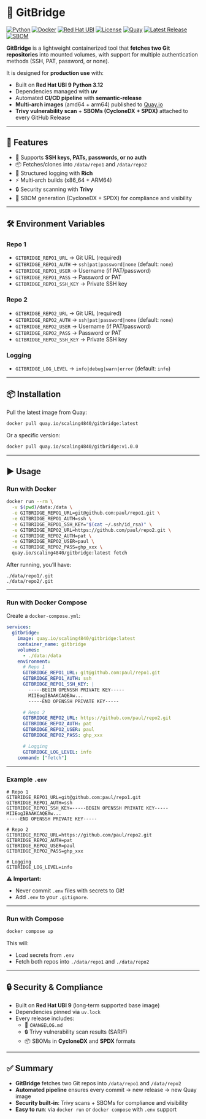 # 📖 GitBridge

[![Python](https://img.shields.io/badge/Python-3.12-blue?logo=python)](https://www.python.org/downloads/release/python-3120/)
[![Docker](https://img.shields.io/badge/Docker-Container-blue?logo=docker)](https://www.docker.com/)
[![Red Hat UBI](https://img.shields.io/badge/Red_Hat_UBI-9-red?logo=redhat)](https://www.redhat.com/en/technologies/containers/ubi)
[![License](https://img.shields.io/github/license/Paul1404/GitBridge?logo=github)](./LICENSE)
[![Quay](https://img.shields.io/badge/Quay.io-GitBridge-blue?logo=redhat)](https://quay.io/repository/scaling4840/gitbridge)
[![Latest Release](https://img.shields.io/github/v/release/Paul1404/GitBridge?logo=github)](https://github.com/Paul1404/GitBridge/releases)
[![SBOM](https://img.shields.io/badge/SBOM-Available-success?logo=dependabot)](https://github.com/Paul1404/GitBridge/releases/latest)

**GitBridge** is a lightweight containerized tool that **fetches two Git repositories** into mounted volumes, with support for multiple authentication methods (SSH, PAT, password, or none).  

It is designed for **production use** with:  
- Built on **Red Hat UBI 9 Python 3.12**  
- Dependencies managed with **uv**  
- Automated **CI/CD pipeline** with **semantic‑release**  
- **Multi‑arch images** (amd64 + arm64) published to [Quay.io](https://quay.io/repository/scaling4840/gitbridge)  
- **Trivy vulnerability scan** + **SBOMs (CycloneDX + SPDX)** attached to every GitHub Release  

---

## 🚀 Features

- 🔑 Supports **SSH keys, PATs, passwords, or no auth**  
- 📦 Fetches/clones into `/data/repo1` and `/data/repo2`  
- 📝 Structured logging with **Rich**  
- ⚡ Multi‑arch builds (x86_64 + ARM64)  
- 🔒 Security scanning with **Trivy**  
- 📑 SBOM generation (CycloneDX + SPDX) for compliance and visibility  

---

## 🛠️ Environment Variables

### Repo 1
- `GITBRIDGE_REPO1_URL` → Git URL (required)  
- `GITBRIDGE_REPO1_AUTH` → `ssh|pat|password|none` (default: `none`)  
- `GITBRIDGE_REPO1_USER` → Username (if PAT/password)  
- `GITBRIDGE_REPO1_PASS` → Password or PAT  
- `GITBRIDGE_REPO1_SSH_KEY` → Private SSH key  

### Repo 2
- `GITBRIDGE_REPO2_URL` → Git URL (required)  
- `GITBRIDGE_REPO2_AUTH` → `ssh|pat|password|none` (default: `none`)  
- `GITBRIDGE_REPO2_USER` → Username (if PAT/password)  
- `GITBRIDGE_REPO2_PASS` → Password or PAT  
- `GITBRIDGE_REPO2_SSH_KEY` → Private SSH key  

### Logging
- `GITBRIDGE_LOG_LEVEL` → `info|debug|warn|error` (default: `info`)  

---

## 📦 Installation

Pull the latest image from Quay:

```bash
docker pull quay.io/scaling4840/gitbridge:latest
```

Or a specific version:

```bash
docker pull quay.io/scaling4840/gitbridge:v1.0.0
```

---

## ▶️ Usage

### Run with Docker

```bash
docker run --rm \
  -v $(pwd)/data:/data \
  -e GITBRIDGE_REPO1_URL=git@github.com:paul/repo1.git \
  -e GITBRIDGE_REPO1_AUTH=ssh \
  -e GITBRIDGE_REPO1_SSH_KEY="$(cat ~/.ssh/id_rsa)" \
  -e GITBRIDGE_REPO2_URL=https://github.com/paul/repo2.git \
  -e GITBRIDGE_REPO2_AUTH=pat \
  -e GITBRIDGE_REPO2_USER=paul \
  -e GITBRIDGE_REPO2_PASS=ghp_xxx \
  quay.io/scaling4840/gitbridge:latest fetch
```

After running, you’ll have:

```
./data/repo1/.git
./data/repo2/.git
```

---

### Run with Docker Compose

Create a `docker-compose.yml`:

```yaml
services:
  gitbridge:
    image: quay.io/scaling4840/gitbridge:latest
    container_name: gitbridge
    volumes:
      - ./data:/data
    environment:
      # Repo 1
      GITBRIDGE_REPO1_URL: git@github.com:paul/repo1.git
      GITBRIDGE_REPO1_AUTH: ssh
      GITBRIDGE_REPO1_SSH_KEY: |
        -----BEGIN OPENSSH PRIVATE KEY-----
        MIIEogIBAAKCAQEAw...
        -----END OPENSSH PRIVATE KEY-----

      # Repo 2
      GITBRIDGE_REPO2_URL: https://github.com/paul/repo2.git
      GITBRIDGE_REPO2_AUTH: pat
      GITBRIDGE_REPO2_USER: paul
      GITBRIDGE_REPO2_PASS: ghp_xxx

      # Logging
      GITBRIDGE_LOG_LEVEL: info
    command: ["fetch"]
```

---

### Example `.env`

```dotenv
# Repo 1
GITBRIDGE_REPO1_URL=git@github.com:paul/repo1.git
GITBRIDGE_REPO1_AUTH=ssh
GITBRIDGE_REPO1_SSH_KEY=-----BEGIN OPENSSH PRIVATE KEY-----
MIIEogIBAAKCAQEAw...
-----END OPENSSH PRIVATE KEY-----

# Repo 2
GITBRIDGE_REPO2_URL=https://github.com/paul/repo2.git
GITBRIDGE_REPO2_AUTH=pat
GITBRIDGE_REPO2_USER=paul
GITBRIDGE_REPO2_PASS=ghp_xxx

# Logging
GITBRIDGE_LOG_LEVEL=info
```

⚠️ **Important:**  
- Never commit `.env` files with secrets to Git!  
- Add `.env` to your `.gitignore`.  

---

### Run with Compose

```bash
docker compose up
```

This will:  
- Load secrets from `.env`  
- Fetch both repos into `./data/repo1` and `./data/repo2`  

---

## 🔒 Security & Compliance

- Built on **Red Hat UBI 9** (long‑term supported base image)  
- Dependencies pinned via `uv.lock`  
- Every release includes:  
  - 📑 `CHANGELOG.md`  
  - 🔒 Trivy vulnerability scan results (SARIF)  
  - 📦 SBOMs in **CycloneDX** and **SPDX** formats  

---

## ✅ Summary

- **GitBridge** fetches two Git repos into `/data/repo1` and `/data/repo2`  
- **Automated pipeline** ensures every commit → new release → new Quay image  
- **Security built‑in**: Trivy scans + SBOMs for compliance and visibility  
- **Easy to run**: via `docker run` or `docker compose` with `.env` support  